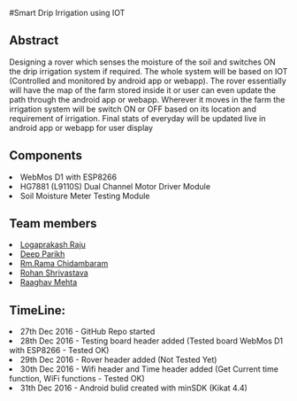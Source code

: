 #Smart Drip Irrigation using IOT 

<h2>Abstract</h2>
   <p>Designing a rover which senses the moisture of the soil and switches ON the drip irrigation system if required. The whole system will be based on IOT (Controlled and monitored by android app or webapp). The rover essentially will have the map of the farm stored inside it or user can even update the path through the android app or webapp. Wherever it moves in the farm the irrigation system will be switch ON or OFF based on its location and requirement of irrigation. Final stats of everyday will be updated live in android app or webapp for user display</p>
   
<h2>Components</h2>
  <li>WebMos D1 with ESP8266
  <li>HG7881 (L9110S) Dual Channel Motor Driver Module
  <li>Soil Moisture Meter Testing Module
  
<h2>Team members</h2>
<li><a href="https://github.com/logaprakash" target="_blank">Logaprakash Raju</a>
<li><a href="#" target="_blank">Deep Parikh</a>
<li><a href="#" target="_blank">Rm.Rama Chidambaram</a>
<li><a href="#" target="_blank">Rohan Shrivastava</a>
<li><a href="https://github.com/raaghavmehta" target="_blank">Raaghav Mehta</a>

<h2>TimeLine:</h2>
  <li> 27th Dec 2016 - GitHub Repo started 
  <li> 28th Dec 2016 - Testing board header added (Tested board WebMos D1 with ESP8266 - Tested OK)
  <li> 29th Dec 2016 - Rover header added (Not Tested Yet)
  <li> 30th Dec 2016 - Wifi header and Time header added (Get Current time function, WiFi functions - Tested OK)
  <li> 31th Dec 2016 - Android bulid created with minSDK (Kikat 4.4)

